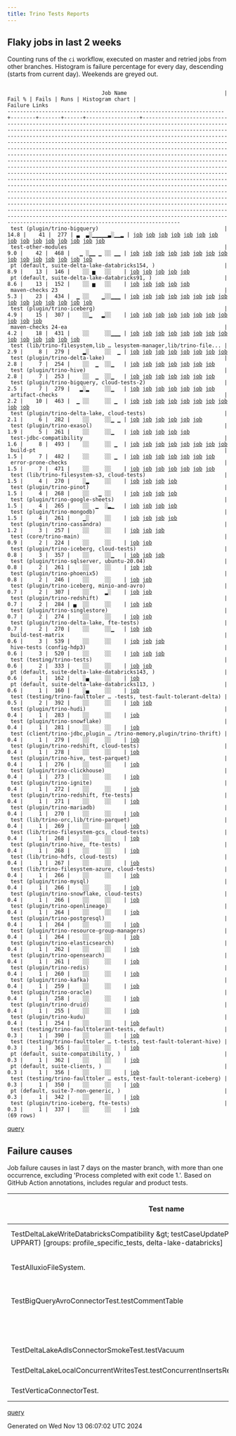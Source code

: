 ```yaml
---
title: Trino Tests Reports
---
```


## Flaky jobs in last 2 weeks

Counting runs of the `ci` workflow, executed on master and retried jobs from other branches.
Histogram is failure percentage for every day, descending (starts from current day).
Weekends are greyed out.
<pre><code>
                              Job Name                               | Fail % | Fails | Runs | Histogram chart |                                                                                                                                                                                                                                                                                                                                                                                                                                                                                                                                                                                                                  Failure Links                                                                                                                                                                                                                                                                                                                                                                                                                                                                                                                                                                                                                   
---------------------------------------------------------------------+--------+-------+------+-----------------+--------------------------------------------------------------------------------------------------------------------------------------------------------------------------------------------------------------------------------------------------------------------------------------------------------------------------------------------------------------------------------------------------------------------------------------------------------------------------------------------------------------------------------------------------------------------------------------------------------------------------------------------------------------------------------------------------------------------------------------------------------------------------------------------------------------------------------------------------------------------------------------------------------------------------------------------------------------------------------------------------------------------------------------------------------------------------------------------------------------------------------------------------------------------------------------------------------------------------------------------------
 test (plugin/trino-bigquery)                                        |   14.8 |    41 |  277 | ▃  ▃░▁▁▁▁▁▃░▁▁▂ | <a href="https://github.com/trinodb/trino/actions/runs/11810047995/job/32901434355">job</a> <a href="https://github.com/trinodb/trino/actions/runs/11761608020/job/32763583429">job</a> <a href="https://github.com/trinodb/trino/actions/runs/11761608020/job/32763583429">job</a> <a href="https://github.com/trinodb/trino/actions/runs/11761608020/job/32763583429">job</a> <a href="https://github.com/trinodb/trino/actions/runs/11761608020/job/32776037601">job</a> <a href="https://github.com/trinodb/trino/actions/runs/11761608020/job/32776037601">job</a> <a href="https://github.com/trinodb/trino/actions/runs/11735989749/job/32694540331">job</a> <a href="https://github.com/trinodb/trino/actions/runs/11739359238/job/32703772223">job</a> <a href="https://github.com/trinodb/trino/actions/runs/11741354739/job/32709861928">job</a> <a href="https://github.com/trinodb/trino/actions/runs/11741824104/job/32711348595">job</a> <a href="https://github.com/trinodb/trino/actions/runs/11741829405/job/32711369005">job</a> <a href="https://github.com/trinodb/trino/actions/runs/11713967184/job/32627788636">job</a> <a href="https://github.com/trinodb/trino/actions/runs/11713967184/job/32627788636">job</a> <a href="https://github.com/trinodb/trino/actions/runs/11713967184/job/32627788636">job</a> <a href="https://github.com/trinodb/trino/actions/runs/11722141112/job/32651121842">job</a>  
 test-other-modules                                                  |    9.0 |    42 |  468 |   ▁ ░▁▁ ▁ ░░ ▁▁ | <a href="https://github.com/trinodb/trino/actions/runs/11786143042/job/32828841262">job</a> <a href="https://github.com/trinodb/trino/actions/runs/11786143042/job/32828841262">job</a> <a href="https://github.com/trinodb/trino/actions/runs/11767882128/job/32777063529">job</a> <a href="https://github.com/trinodb/trino/actions/runs/11739854445/job/32705211067">job</a> <a href="https://github.com/trinodb/trino/actions/runs/11741331802/job/32709739272">job</a> <a href="https://github.com/trinodb/trino/actions/runs/11748699830/job/32733346768">job</a> <a href="https://github.com/trinodb/trino/actions/runs/11748885479/job/32733940337">job</a> <a href="https://github.com/trinodb/trino/actions/runs/11749269512/job/32735138583">job</a> <a href="https://github.com/trinodb/trino/actions/runs/11713967184/job/32627752858">job</a> <a href="https://github.com/trinodb/trino/actions/runs/11713967184/job/32627752858">job</a> <a href="https://github.com/trinodb/trino/actions/runs/11713967184/job/32627752858">job</a> <a href="https://github.com/trinodb/trino/actions/runs/11713967184/job/32640699897">job</a> <a href="https://github.com/trinodb/trino/actions/runs/11713967184/job/32640699897">job</a> <a href="https://github.com/trinodb/trino/actions/runs/11713204142/job/32625506102">job</a> <a href="https://github.com/trinodb/trino/actions/runs/11680115952/job/32522458571">job</a>  
 pt (default, suite-delta-lake-databricks154, )                      |    8.9 |    13 |  146 |    ░░ ▅   ░░    | <a href="https://github.com/trinodb/trino/actions/runs/11713856699/job/32627714842">job</a> <a href="https://github.com/trinodb/trino/actions/runs/11713967184/job/32628066625">job</a> <a href="https://github.com/trinodb/trino/actions/runs/11713967184/job/32628066625">job</a> <a href="https://github.com/trinodb/trino/actions/runs/11713967184/job/32628066625">job</a> <a href="https://github.com/trinodb/trino/actions/runs/11713967184/job/32640707189">job</a>                                                                                                                                                                                                                                                                                                                                                                                                                                                                                                                                                                                                                                                                                                                                                                                                                                  
 pt (default, suite-delta-lake-databricks91, )                       |    8.6 |    13 |  152 |    ░░ ▅   ░░    | <a href="https://github.com/trinodb/trino/actions/runs/11713856699/job/32627711555">job</a> <a href="https://github.com/trinodb/trino/actions/runs/11713967184/job/32628064474">job</a> <a href="https://github.com/trinodb/trino/actions/runs/11713967184/job/32628064474">job</a> <a href="https://github.com/trinodb/trino/actions/runs/11713967184/job/32628064474">job</a> <a href="https://github.com/trinodb/trino/actions/runs/11713967184/job/32640704419">job</a>                                                                                                                                                                                                                                                                                                                                                                                                                                                                                                                                                                                                                                                                                                                                                                                                                                  
 maven-checks 23                                                     |    5.3 |    23 |  434 |  ▁ ░░    ▁░░▁▁▁ | <a href="https://github.com/trinodb/trino/actions/runs/11800324753/job/32871034700">job</a> <a href="https://github.com/trinodb/trino/actions/runs/11800324753/job/32871034700">job</a> <a href="https://github.com/trinodb/trino/actions/runs/11800324753/job/32872898476">job</a> <a href="https://github.com/trinodb/trino/actions/runs/11800324753/job/32872898476">job</a> <a href="https://github.com/trinodb/trino/actions/runs/11659578661/job/32460404203">job</a> <a href="https://github.com/trinodb/trino/actions/runs/11666810323/job/32482651803">job</a> <a href="https://github.com/trinodb/trino/actions/runs/11666810323/job/32482651803">job</a> <a href="https://github.com/trinodb/trino/actions/runs/11624310110/job/32372704486">job</a> <a href="https://github.com/trinodb/trino/actions/runs/11626481853/job/32378189555">job</a> <a href="https://github.com/trinodb/trino/actions/runs/11608532965/job/32323961585">job</a> <a href="https://github.com/trinodb/trino/actions/runs/11609785749/job/32327752571">job</a> <a href="https://github.com/trinodb/trino/actions/runs/11610091788/job/32328699595">job</a> <a href="https://github.com/trinodb/trino/actions/runs/11613577296/job/32339708496">job</a> <a href="https://github.com/trinodb/trino/actions/runs/11614492468/job/32342787131">job</a> <a href="https://github.com/trinodb/trino/actions/runs/11586282737/job/32256619486">job</a>  
 test (plugin/trino-iceberg)                                         |    4.9 |    15 |  307 |    ░░▁   ▂░░    | <a href="https://github.com/trinodb/trino/actions/runs/11799105295/job/32866957787">job</a> <a href="https://github.com/trinodb/trino/actions/runs/11735300723/job/32692792380">job</a> <a href="https://github.com/trinodb/trino/actions/runs/11743700019/job/32717226507">job</a> <a href="https://github.com/trinodb/trino/actions/runs/11743700019/job/32717226507">job</a> <a href="https://github.com/trinodb/trino/actions/runs/11715333616/job/32631562668">job</a> <a href="https://github.com/trinodb/trino/actions/runs/11674050614/job/32506027642">job</a> <a href="https://github.com/trinodb/trino/actions/runs/11674050614/job/32506028107">job</a> <a href="https://github.com/trinodb/trino/actions/runs/11674050614/job/32506028367">job</a> <a href="https://github.com/trinodb/trino/actions/runs/11674050614/job/32506028609">job</a> <a href="https://github.com/trinodb/trino/actions/runs/11674050614/job/32506028849">job</a> <a href="https://github.com/trinodb/trino/actions/runs/11587724367/job/32260365580">job</a>                                                                                                                                                                                                                                                                                                                                  
 maven-checks 24-ea                                                  |    4.2 |    18 |  431 |    ░░     ░░▁▁▁ | <a href="https://github.com/trinodb/trino/actions/runs/11715333616/job/32631535756">job</a> <a href="https://github.com/trinodb/trino/actions/runs/11659578661/job/32460404534">job</a> <a href="https://github.com/trinodb/trino/actions/runs/11624310110/job/32372704966">job</a> <a href="https://github.com/trinodb/trino/actions/runs/11626481853/job/32378189971">job</a> <a href="https://github.com/trinodb/trino/actions/runs/11608532965/job/32323962047">job</a> <a href="https://github.com/trinodb/trino/actions/runs/11609785749/job/32327752982">job</a> <a href="https://github.com/trinodb/trino/actions/runs/11610091788/job/32328699897">job</a> <a href="https://github.com/trinodb/trino/actions/runs/11613577296/job/32339708799">job</a> <a href="https://github.com/trinodb/trino/actions/runs/11614492468/job/32342788123">job</a> <a href="https://github.com/trinodb/trino/actions/runs/11586282737/job/32256619896">job</a> <a href="https://github.com/trinodb/trino/actions/runs/11587535423/job/32259873928">job</a> <a href="https://github.com/trinodb/trino/actions/runs/11587954576/job/32260878626">job</a> <a href="https://github.com/trinodb/trino/actions/runs/11589835484/job/32266157447">job</a> <a href="https://github.com/trinodb/trino/actions/runs/11592223995/job/32273635913">job</a>                                                                                  
 test (lib/trino-filesystem,lib … lesystem-manager,lib/trino-file... |    2.9 |     8 |  279 |    ▂░     ░░  ▁ | <a href="https://github.com/trinodb/trino/actions/runs/11761608020/job/32763581787">job</a> <a href="https://github.com/trinodb/trino/actions/runs/11761608020/job/32763581787">job</a> <a href="https://github.com/trinodb/trino/actions/runs/11761608020/job/32763581787">job</a> <a href="https://github.com/trinodb/trino/actions/runs/11762341979/job/32765139185">job</a> <a href="https://github.com/trinodb/trino/actions/runs/11607836668/job/32322012665">job</a> <a href="https://github.com/trinodb/trino/actions/runs/11585211191/job/32253785580">job</a> <a href="https://github.com/trinodb/trino/actions/runs/11585211191/job/32253785580">job</a> <a href="https://github.com/trinodb/trino/actions/runs/11587724367/job/32260361952">job</a>                                                                                                                                                                                                                                                                                                                                                                                                                                                                                                                                                                                  
 test (plugin/trino-delta-lake)                                      |    2.8 |     7 |  254 |    ░░  ▁  ░░▁   | <a href="https://github.com/trinodb/trino/actions/runs/11739854445/job/32705267360">job</a> <a href="https://github.com/trinodb/trino/actions/runs/11749269512/job/32735179579">job</a> <a href="https://github.com/trinodb/trino/actions/runs/11700997656/job/32586219664">job</a> <a href="https://github.com/trinodb/trino/actions/runs/11700997656/job/32586219664">job</a> <a href="https://github.com/trinodb/trino/actions/runs/11704455444/job/32597028833">job</a> <a href="https://github.com/trinodb/trino/actions/runs/11623264397/job/32370077835">job</a> <a href="https://github.com/trinodb/trino/actions/runs/11587724367/job/32260364291">job</a>                                                                                                                                                                                                                                                                                                                                                                                                                                                                                                                                                                                                                                                                  
 test (plugin/trino-hive)                                            |    2.8 |     7 |  253 |    ░░  ▁  ░░▁   | <a href="https://github.com/trinodb/trino/actions/runs/11697166330/job/32575481881">job</a> <a href="https://github.com/trinodb/trino/actions/runs/11710326552/job/32616426591">job</a> <a href="https://github.com/trinodb/trino/actions/runs/11710326552/job/32616426591">job</a> <a href="https://github.com/trinodb/trino/actions/runs/11670796358/job/32495826366">job</a> <a href="https://github.com/trinodb/trino/actions/runs/11623264397/job/32370079978">job</a> <a href="https://github.com/trinodb/trino/actions/runs/11603931417/job/32311866805">job</a> <a href="https://github.com/trinodb/trino/actions/runs/11587724367/job/32260365128">job</a>                                                                                                                                                                                                                                                                                                                                                                                                                                                                                                                                                                                                                                                                  
 test (plugin/trino-bigquery, cloud-tests-2)                         |    2.5 |     7 |  279 |   ▂░▂     ░░▁   | <a href="https://github.com/trinodb/trino/actions/runs/11786143042/job/32828913111">job</a> <a href="https://github.com/trinodb/trino/actions/runs/11786143042/job/32828913111">job</a> <a href="https://github.com/trinodb/trino/actions/runs/11755403915/job/32750457106">job</a> <a href="https://github.com/trinodb/trino/actions/runs/11627268634/job/32380362827">job</a> <a href="https://github.com/trinodb/trino/actions/runs/11621323066/job/32364875829">job</a> <a href="https://github.com/trinodb/trino/actions/runs/11587724367/job/32260363896">job</a> <a href="https://github.com/trinodb/trino/actions/runs/11597741931/job/32292072760">job</a>                                                                                                                                                                                                                                                                                                                                                                                                                                                                                                                                                                                                                                                                  
 artifact-checks                                                     |    2.2 |    10 |  463 |  ▁ ░░     ░░ ▁  | <a href="https://github.com/trinodb/trino/actions/runs/11800324753/job/32871032572">job</a> <a href="https://github.com/trinodb/trino/actions/runs/11800324753/job/32871032572">job</a> <a href="https://github.com/trinodb/trino/actions/runs/11737319526/job/32697922916">job</a> <a href="https://github.com/trinodb/trino/actions/runs/11613577296/job/32339708074">job</a> <a href="https://github.com/trinodb/trino/actions/runs/11614492468/job/32342787606">job</a> <a href="https://github.com/trinodb/trino/actions/runs/11614936500/job/32344277645">job</a> <a href="https://github.com/trinodb/trino/actions/runs/11615173628/job/32345088919">job</a> <a href="https://github.com/trinodb/trino/actions/runs/11586282737/job/32256620072">job</a> <a href="https://github.com/trinodb/trino/actions/runs/11589835484/job/32266155764">job</a> <a href="https://github.com/trinodb/trino/actions/runs/11593795722/job/32278591817">job</a>                                                                                                                                                                                                                                                                                                                                                                                                                  
 test (plugin/trino-delta-lake, cloud-tests)                         |    2.1 |     6 |  282 |    ░░     ░░▁ ▁ | <a href="https://github.com/trinodb/trino/actions/runs/11739724909/job/32704855489">job</a> <a href="https://github.com/trinodb/trino/actions/runs/11704455444/job/32597029122">job</a> <a href="https://github.com/trinodb/trino/actions/runs/11623264397/job/32370078014">job</a> <a href="https://github.com/trinodb/trino/actions/runs/11587724367/job/32260364406">job</a> <a href="https://github.com/trinodb/trino/actions/runs/11595972482/job/32286000970">job</a> <a href="https://github.com/trinodb/trino/actions/runs/11602359412/job/32307250936">job</a>                                                                                                                                                                                                                                                                                                                                                                                                                                                                                                                                                                                                                                                                                                                                                  
 test (plugin/trino-exasol)                                          |    1.9 |     5 |  261 |    ░░     ░░▁   | <a href="https://github.com/trinodb/trino/actions/runs/11739359238/job/32703776988">job</a> <a href="https://github.com/trinodb/trino/actions/runs/11718457951/job/32639859620">job</a> <a href="https://github.com/trinodb/trino/actions/runs/11623922605/job/32371759529">job</a> <a href="https://github.com/trinodb/trino/actions/runs/11623922605/job/32371759529">job</a> <a href="https://github.com/trinodb/trino/actions/runs/11587724367/job/32260364869">job</a>                                                                                                                                                                                                                                                                                                                                                                                                                                                                                                                                                                                                                                                                                                                                                                                                                                  
 test-jdbc-compatibility                                             |    1.6 |     8 |  493 |    ░░     ░░ ▁  | <a href="https://github.com/trinodb/trino/actions/runs/11603931417/job/32311828550">job</a> <a href="https://github.com/trinodb/trino/actions/runs/11604063091/job/32312191303">job</a> <a href="https://github.com/trinodb/trino/actions/runs/11613577296/job/32339710568">job</a> <a href="https://github.com/trinodb/trino/actions/runs/11614936500/job/32344279316">job</a> <a href="https://github.com/trinodb/trino/actions/runs/11615173628/job/32345092000">job</a> <a href="https://github.com/trinodb/trino/actions/runs/11586282737/job/32256620714">job</a> <a href="https://github.com/trinodb/trino/actions/runs/11589835484/job/32266157713">job</a> <a href="https://github.com/trinodb/trino/actions/runs/11593795722/job/32278594114">job</a>                                                                                                                                                                                                                                                                                                                                                                                                                                                                                                                                                                                  
 build-pt                                                            |    1.5 |     7 |  482 |    ░░     ░░ ▁  | <a href="https://github.com/trinodb/trino/actions/runs/11613577296/job/32339711269">job</a> <a href="https://github.com/trinodb/trino/actions/runs/11614492468/job/32342788530">job</a> <a href="https://github.com/trinodb/trino/actions/runs/11614936500/job/32344279596">job</a> <a href="https://github.com/trinodb/trino/actions/runs/11615173628/job/32345089819">job</a> <a href="https://github.com/trinodb/trino/actions/runs/11586282737/job/32256620239">job</a> <a href="https://github.com/trinodb/trino/actions/runs/11589835484/job/32266158000">job</a> <a href="https://github.com/trinodb/trino/actions/runs/11593795722/job/32278595396">job</a>                                                                                                                                                                                                                                                                                                                                                                                                                                                                                                                                                                                                                                                                  
 error-prone-checks                                                  |    1.5 |     7 |  471 |    ░░     ░░    | <a href="https://github.com/trinodb/trino/actions/runs/11722141112/job/32651057060">job</a> <a href="https://github.com/trinodb/trino/actions/runs/11613577296/job/32339709520">job</a> <a href="https://github.com/trinodb/trino/actions/runs/11614936500/job/32344278502">job</a> <a href="https://github.com/trinodb/trino/actions/runs/11615173628/job/32345091226">job</a> <a href="https://github.com/trinodb/trino/actions/runs/11586282737/job/32256619681">job</a> <a href="https://github.com/trinodb/trino/actions/runs/11589835484/job/32266156031">job</a> <a href="https://github.com/trinodb/trino/actions/runs/11593795722/job/32278592267">job</a>                                                                                                                                                                                                                                                                                                                                                                                                                                                                                                                                                                                                                                                                  
 test (lib/trino-filesystem-s3, cloud-tests)                         |    1.5 |     4 |  270 |    ░▂     ░░    | <a href="https://github.com/trinodb/trino/actions/runs/11755403915/job/32750456882">job</a> <a href="https://github.com/trinodb/trino/actions/runs/11722141112/job/32651121358">job</a> <a href="https://github.com/trinodb/trino/actions/runs/11604565892/job/32313556803">job</a> <a href="https://github.com/trinodb/trino/actions/runs/11587724367/job/32260363395">job</a>                                                                                                                                                                                                                                                                                                                                                                                                                                                                                                                                                                                                                                                                                                                                                                                                                                                                                                                  
 test (plugin/trino-pinot)                                           |    1.5 |     4 |  268 |    ░░   ▁ ░░    | <a href="https://github.com/trinodb/trino/actions/runs/11718457951/job/32639864346">job</a> <a href="https://github.com/trinodb/trino/actions/runs/11683449813/job/32532719137">job</a> <a href="https://github.com/trinodb/trino/actions/runs/11683449813/job/32532719137">job</a> <a href="https://github.com/trinodb/trino/actions/runs/11587724367/job/32260367380">job</a>                                                                                                                                                                                                                                                                                                                                                                                                                                                                                                                                                                                                                                                                                                                                                                                                                                                                                                                  
 test (plugin/trino-google-sheets)                                   |    1.5 |     4 |  265 |    ░░  ▁  ░▂▁   | <a href="https://github.com/trinodb/trino/actions/runs/11704455444/job/32597031069">job</a> <a href="https://github.com/trinodb/trino/actions/runs/11643741998/job/32424848281">job</a> <a href="https://github.com/trinodb/trino/actions/runs/11623272400/job/32370083962">job</a> <a href="https://github.com/trinodb/trino/actions/runs/11587724367/job/32260364986">job</a>                                                                                                                                                                                                                                                                                                                                                                                                                                                                                                                                                                                                                                                                                                                                                                                                                                                                                                                  
 test (plugin/trino-mongodb)                                         |    1.5 |     4 |  261 |    ▁░     ░░    | <a href="https://github.com/trinodb/trino/actions/runs/11761608020/job/32763588077">job</a> <a href="https://github.com/trinodb/trino/actions/runs/11761608020/job/32763588077">job</a> <a href="https://github.com/trinodb/trino/actions/runs/11761608020/job/32763588077">job</a> <a href="https://github.com/trinodb/trino/actions/runs/11587724367/job/32260366591">job</a>                                                                                                                                                                                                                                                                                                                                                                                                                                                                                                                                                                                                                                                                                                                                                                                                                                                                                                                  
 test (plugin/trino-cassandra)                                       |    1.2 |     3 |  257 |    ░░     ░░    | <a href="https://github.com/trinodb/trino/actions/runs/11617926359/job/32354315077">job</a> <a href="https://github.com/trinodb/trino/actions/runs/11587724367/job/32260364052">job</a> <a href="https://github.com/trinodb/trino/actions/runs/11599876812/job/32299088143">job</a>                                                                                                                                                                                                                                                                                                                                                                                                                                                                                                                                                                                                                                                                                                                                                                                                                                                                                                                                                                                                  
 test (core/trino-main)                                              |    0.9 |     2 |  224 |    ░░     ░░    | <a href="https://github.com/trinodb/trino/actions/runs/11586102468/job/32256164447">job</a> <a href="https://github.com/trinodb/trino/actions/runs/11587724367/job/32260362807">job</a>                                                                                                                                                                                                                                                                                                                                                                                                                                                                                                                                                                                                                                                                                                                                                                                                                                                                                                                                                                                                                                                                                  
 test (plugin/trino-iceberg, cloud-tests)                            |    0.8 |     3 |  357 |    ░░     ░░▁   | <a href="https://github.com/trinodb/trino/actions/runs/11704862929/job/32598333357">job</a> <a href="https://github.com/trinodb/trino/actions/runs/11623272400/job/32370084838">job</a> <a href="https://github.com/trinodb/trino/actions/runs/11587724367/job/32260365696">job</a>                                                                                                                                                                                                                                                                                                                                                                                                                                                                                                                                                                                                                                                                                                                                                                                                                                                                                                                                                                                                  
 test (plugin/trino-sqlserver, ubuntu-20.04)                         |    0.8 |     2 |  261 |    ░░     ░░    | <a href="https://github.com/trinodb/trino/actions/runs/11606391803/job/32318373547">job</a> <a href="https://github.com/trinodb/trino/actions/runs/11587724367/job/32260368707">job</a>                                                                                                                                                                                                                                                                                                                                                                                                                                                                                                                                                                                                                                                                                                                                                                                                                                                                                                                                                                                                                                                                                  
 test (plugin/trino-phoenix5)                                        |    0.8 |     2 |  246 |    ░░     ░░    | <a href="https://github.com/trinodb/trino/actions/runs/11680287930/job/32523041770">job</a> <a href="https://github.com/trinodb/trino/actions/runs/11587724367/job/32260367253">job</a>                                                                                                                                                                                                                                                                                                                                                                                                                                                                                                                                                                                                                                                                                                                                                                                                                                                                                                                                                                                                                                                                                  
 test (plugin/trino-iceberg, minio-and-avro)                         |    0.7 |     2 |  307 |    ░░     ▂░    | <a href="https://github.com/trinodb/trino/actions/runs/11650744865/job/32439860126">job</a> <a href="https://github.com/trinodb/trino/actions/runs/11587724367/job/32260365976">job</a>                                                                                                                                                                                                                                                                                                                                                                                                                                                                                                                                                                                                                                                                                                                                                                                                                                                                                                                                                                                                                                                                                  
 test (plugin/trino-redshift)                                        |    0.7 |     2 |  284 | ▄  ░░     ░░    | <a href="https://github.com/trinodb/trino/actions/runs/11810047995/job/32901440758">job</a> <a href="https://github.com/trinodb/trino/actions/runs/11587724367/job/32260367756">job</a>                                                                                                                                                                                                                                                                                                                                                                                                                                                                                                                                                                                                                                                                                                                                                                                                                                                                                                                                                                                                                                                                                  
 test (plugin/trino-singlestore)                                     |    0.7 |     2 |  274 |    ░░     ░░    | <a href="https://github.com/trinodb/trino/actions/runs/11749269512/job/32735188802">job</a> <a href="https://github.com/trinodb/trino/actions/runs/11587724367/job/32260368240">job</a>                                                                                                                                                                                                                                                                                                                                                                                                                                                                                                                                                                                                                                                                                                                                                                                                                                                                                                                                                                                                                                                                                  
 test (plugin/trino-delta-lake, fte-tests)                           |    0.7 |     2 |  270 |    ░░     ░░▁   | <a href="https://github.com/trinodb/trino/actions/runs/11623264397/job/32370078154">job</a> <a href="https://github.com/trinodb/trino/actions/runs/11587724367/job/32260364532">job</a>                                                                                                                                                                                                                                                                                                                                                                                                                                                                                                                                                                                                                                                                                                                                                                                                                                                                                                                                                                                                                                                                                  
 build-test-matrix                                                   |    0.6 |     3 |  539 |    ░░     ░░    | <a href="https://github.com/trinodb/trino/actions/runs/11586282737/job/32256620405">job</a> <a href="https://github.com/trinodb/trino/actions/runs/11589835484/job/32266158308">job</a> <a href="https://github.com/trinodb/trino/actions/runs/11593795722/job/32278592839">job</a>                                                                                                                                                                                                                                                                                                                                                                                                                                                                                                                                                                                                                                                                                                                                                                                                                                                                                                                                                                                                  
 hive-tests (config-hdp3)                                            |    0.6 |     3 |  520 |    ░░     ░░    | <a href="https://github.com/trinodb/trino/actions/runs/11586282737/job/32256620859">job</a> <a href="https://github.com/trinodb/trino/actions/runs/11589835484/job/32266156359">job</a> <a href="https://github.com/trinodb/trino/actions/runs/11593795722/job/32278593254">job</a>                                                                                                                                                                                                                                                                                                                                                                                                                                                                                                                                                                                                                                                                                                                                                                                                                                                                                                                                                                                                  
 test (testing/trino-tests)                                          |    0.6 |     2 |  333 |    ░░     ░░    | <a href="https://github.com/trinodb/trino/actions/runs/11670423378/job/32494665115">job</a> <a href="https://github.com/trinodb/trino/actions/runs/11587724367/job/32260369369">job</a>                                                                                                                                                                                                                                                                                                                                                                                                                                                                                                                                                                                                                                                                                                                                                                                                                                                                                                                                                                                                                                                                                  
 pt (default, suite-delta-lake-databricks143, )                      |    0.6 |     1 |  162 |    ░▄     ░░    | <a href="https://github.com/trinodb/trino/actions/runs/11755403915/job/32750561387">job</a>                                                                                                                                                                                                                                                                                                                                                                                                                                                                                                                                                                                                                                                                                                                                                                                                                                                                                                                                                                                                                                                                                                                                                                  
 pt (default, suite-delta-lake-databricks113, )                      |    0.6 |     1 |  160 |    ░▄     ░░    | <a href="https://github.com/trinodb/trino/actions/runs/11755403915/job/32750560774">job</a>                                                                                                                                                                                                                                                                                                                                                                                                                                                                                                                                                                                                                                                                                                                                                                                                                                                                                                                                                                                                                                                                                                                                                                  
 test (testing/trino-faulttoler … -tests, test-fault-tolerant-delta) |    0.5 |     2 |  392 |    ░░     ░░    | <a href="https://github.com/trinodb/trino/actions/runs/11623264397/job/32370086459">job</a> <a href="https://github.com/trinodb/trino/actions/runs/11587724367/job/32260368946">job</a>                                                                                                                                                                                                                                                                                                                                                                                                                                                                                                                                                                                                                                                                                                                                                                                                                                                                                                                                                                                                                                                                                  
 test (plugin/trino-hudi)                                            |    0.4 |     1 |  283 |    ░░     ░░    | <a href="https://github.com/trinodb/trino/actions/runs/11587724367/job/32260365455">job</a>                                                                                                                                                                                                                                                                                                                                                                                                                                                                                                                                                                                                                                                                                                                                                                                                                                                                                                                                                                                                                                                                                                                                                                  
 test (plugin/trino-snowflake)                                       |    0.4 |     1 |  281 |    ░░     ░░    | <a href="https://github.com/trinodb/trino/actions/runs/11587724367/job/32260368440">job</a>                                                                                                                                                                                                                                                                                                                                                                                                                                                                                                                                                                                                                                                                                                                                                                                                                                                                                                                                                                                                                                                                                                                                                                  
 test (client/trino-jdbc,plugin … /trino-memory,plugin/trino-thrift) |    0.4 |     1 |  279 |    ░░     ░░    | <a href="https://github.com/trinodb/trino/actions/runs/11587724367/job/32260361580">job</a>                                                                                                                                                                                                                                                                                                                                                                                                                                                                                                                                                                                                                                                                                                                                                                                                                                                                                                                                                                                                                                                                                                                                                                  
 test (plugin/trino-redshift, cloud-tests)                           |    0.4 |     1 |  278 |    ░░     ░░    | <a href="https://github.com/trinodb/trino/actions/runs/11587724367/job/32260367882">job</a>                                                                                                                                                                                                                                                                                                                                                                                                                                                                                                                                                                                                                                                                                                                                                                                                                                                                                                                                                                                                                                                                                                                                                                  
 test (plugin/trino-hive, test-parquet)                              |    0.4 |     1 |  276 |    ░░     ░░    | <a href="https://github.com/trinodb/trino/actions/runs/11587724367/job/32260365346">job</a>                                                                                                                                                                                                                                                                                                                                                                                                                                                                                                                                                                                                                                                                                                                                                                                                                                                                                                                                                                                                                                                                                                                                                                  
 test (plugin/trino-clickhouse)                                      |    0.4 |     1 |  273 |    ░░     ░░    | <a href="https://github.com/trinodb/trino/actions/runs/11587724367/job/32260364181">job</a>                                                                                                                                                                                                                                                                                                                                                                                                                                                                                                                                                                                                                                                                                                                                                                                                                                                                                                                                                                                                                                                                                                                                                                  
 test (plugin/trino-ignite)                                          |    0.4 |     1 |  272 |    ░░     ░░    | <a href="https://github.com/trinodb/trino/actions/runs/11587724367/job/32260366110">job</a>                                                                                                                                                                                                                                                                                                                                                                                                                                                                                                                                                                                                                                                                                                                                                                                                                                                                                                                                                                                                                                                                                                                                                                  
 test (plugin/trino-redshift, fte-tests)                             |    0.4 |     1 |  271 |    ░░     ░░    | <a href="https://github.com/trinodb/trino/actions/runs/11587724367/job/32260368013">job</a>                                                                                                                                                                                                                                                                                                                                                                                                                                                                                                                                                                                                                                                                                                                                                                                                                                                                                                                                                                                                                                                                                                                                                                  
 test (plugin/trino-mariadb)                                         |    0.4 |     1 |  270 |    ░░     ░░    | <a href="https://github.com/trinodb/trino/actions/runs/11587724367/job/32260366456">job</a>                                                                                                                                                                                                                                                                                                                                                                                                                                                                                                                                                                                                                                                                                                                                                                                                                                                                                                                                                                                                                                                                                                                                                                  
 test (lib/trino-orc,lib/trino-parquet)                              |    0.4 |     1 |  269 |    ░░     ░░    | <a href="https://github.com/trinodb/trino/actions/runs/11587724367/job/32260361786">job</a>                                                                                                                                                                                                                                                                                                                                                                                                                                                                                                                                                                                                                                                                                                                                                                                                                                                                                                                                                                                                                                                                                                                                                                  
 test (lib/trino-filesystem-gcs, cloud-tests)                        |    0.4 |     1 |  268 |    ░░     ░░    | <a href="https://github.com/trinodb/trino/actions/runs/11587724367/job/32260363263">job</a>                                                                                                                                                                                                                                                                                                                                                                                                                                                                                                                                                                                                                                                                                                                                                                                                                                                                                                                                                                                                                                                                                                                                                                  
 test (plugin/trino-hive, fte-tests)                                 |    0.4 |     1 |  268 |    ░░     ░░    | <a href="https://github.com/trinodb/trino/actions/runs/11587724367/job/32260365248">job</a>                                                                                                                                                                                                                                                                                                                                                                                                                                                                                                                                                                                                                                                                                                                                                                                                                                                                                                                                                                                                                                                                                                                                                                  
 test (lib/trino-hdfs, cloud-tests)                                  |    0.4 |     1 |  267 |    ░░     ░░    | <a href="https://github.com/trinodb/trino/actions/runs/11587724367/job/32260363510">job</a>                                                                                                                                                                                                                                                                                                                                                                                                                                                                                                                                                                                                                                                                                                                                                                                                                                                                                                                                                                                                                                                                                                                                                                  
 test (lib/trino-filesystem-azure, cloud-tests)                      |    0.4 |     1 |  266 |    ░░     ░░    | <a href="https://github.com/trinodb/trino/actions/runs/11587724367/job/32260363039">job</a>                                                                                                                                                                                                                                                                                                                                                                                                                                                                                                                                                                                                                                                                                                                                                                                                                                                                                                                                                                                                                                                                                                                                                                  
 test (plugin/trino-mysql)                                           |    0.4 |     1 |  266 |    ░░     ░░    | <a href="https://github.com/trinodb/trino/actions/runs/11587724367/job/32260366736">job</a>                                                                                                                                                                                                                                                                                                                                                                                                                                                                                                                                                                                                                                                                                                                                                                                                                                                                                                                                                                                                                                                                                                                                                                  
 test (plugin/trino-snowflake, cloud-tests)                          |    0.4 |     1 |  266 |    ░░     ░░    | <a href="https://github.com/trinodb/trino/actions/runs/11587724367/job/32260368583">job</a>                                                                                                                                                                                                                                                                                                                                                                                                                                                                                                                                                                                                                                                                                                                                                                                                                                                                                                                                                                                                                                                                                                                                                                  
 test (plugin/trino-openlineage)                                     |    0.4 |     1 |  264 |    ░░     ░░    | <a href="https://github.com/trinodb/trino/actions/runs/11587724367/job/32260366869">job</a>                                                                                                                                                                                                                                                                                                                                                                                                                                                                                                                                                                                                                                                                                                                                                                                                                                                                                                                                                                                                                                                                                                                                                                  
 test (plugin/trino-postgresql)                                      |    0.4 |     1 |  264 |    ░░     ░░    | <a href="https://github.com/trinodb/trino/actions/runs/11587724367/job/32260367510">job</a>                                                                                                                                                                                                                                                                                                                                                                                                                                                                                                                                                                                                                                                                                                                                                                                                                                                                                                                                                                                                                                                                                                                                                                  
 test (plugin/trino-resource-group-managers)                         |    0.4 |     1 |  264 |    ░░     ░░    | <a href="https://github.com/trinodb/trino/actions/runs/11587724367/job/32260368117">job</a>                                                                                                                                                                                                                                                                                                                                                                                                                                                                                                                                                                                                                                                                                                                                                                                                                                                                                                                                                                                                                                                                                                                                                                  
 test (plugin/trino-elasticsearch)                                   |    0.4 |     1 |  262 |    ░░     ░░    | <a href="https://github.com/trinodb/trino/actions/runs/11587724367/job/32260364764">job</a>                                                                                                                                                                                                                                                                                                                                                                                                                                                                                                                                                                                                                                                                                                                                                                                                                                                                                                                                                                                                                                                                                                                                                                  
 test (plugin/trino-opensearch)                                      |    0.4 |     1 |  261 |    ░░     ░░    | <a href="https://github.com/trinodb/trino/actions/runs/11587724367/job/32260367015">job</a>                                                                                                                                                                                                                                                                                                                                                                                                                                                                                                                                                                                                                                                                                                                                                                                                                                                                                                                                                                                                                                                                                                                                                                  
 test (plugin/trino-redis)                                           |    0.4 |     1 |  260 |    ░░     ░░    | <a href="https://github.com/trinodb/trino/actions/runs/11587724367/job/32260367625">job</a>                                                                                                                                                                                                                                                                                                                                                                                                                                                                                                                                                                                                                                                                                                                                                                                                                                                                                                                                                                                                                                                                                                                                                                  
 test (plugin/trino-kafka)                                           |    0.4 |     1 |  259 |    ░░     ░░    | <a href="https://github.com/trinodb/trino/actions/runs/11587724367/job/32260366231">job</a>                                                                                                                                                                                                                                                                                                                                                                                                                                                                                                                                                                                                                                                                                                                                                                                                                                                                                                                                                                                                                                                                                                                                                                  
 test (plugin/trino-oracle)                                          |    0.4 |     1 |  258 |    ░░     ░░    | <a href="https://github.com/trinodb/trino/actions/runs/11587724367/job/32260367128">job</a>                                                                                                                                                                                                                                                                                                                                                                                                                                                                                                                                                                                                                                                                                                                                                                                                                                                                                                                                                                                                                                                                                                                                                                  
 test (plugin/trino-druid)                                           |    0.4 |     1 |  255 |    ░░     ░░    | <a href="https://github.com/trinodb/trino/actions/runs/11587724367/job/32260364647">job</a>                                                                                                                                                                                                                                                                                                                                                                                                                                                                                                                                                                                                                                                                                                                                                                                                                                                                                                                                                                                                                                                                                                                                                                  
 test (plugin/trino-kudu)                                            |    0.4 |     1 |  254 |    ░░     ░░    | <a href="https://github.com/trinodb/trino/actions/runs/11587724367/job/32260366360">job</a>                                                                                                                                                                                                                                                                                                                                                                                                                                                                                                                                                                                                                                                                                                                                                                                                                                                                                                                                                                                                                                                                                                                                                                  
 test (testing/trino-faulttolerant-tests, default)                   |    0.3 |     1 |  390 |    ░░     ░░    | <a href="https://github.com/trinodb/trino/actions/runs/11587724367/job/32260368816">job</a>                                                                                                                                                                                                                                                                                                                                                                                                                                                                                                                                                                                                                                                                                                                                                                                                                                                                                                                                                                                                                                                                                                                                                                  
 test (testing/trino-faulttoler … t-tests, test-fault-tolerant-hive) |    0.3 |     1 |  365 |    ░░     ░░    | <a href="https://github.com/trinodb/trino/actions/runs/11587724367/job/32260369068">job</a>                                                                                                                                                                                                                                                                                                                                                                                                                                                                                                                                                                                                                                                                                                                                                                                                                                                                                                                                                                                                                                                                                                                                                                  
 pt (default, suite-compatibility, )                                 |    0.3 |     1 |  362 |    ░░     ░░    | <a href="https://github.com/trinodb/trino/actions/runs/11604063091/job/32312468560">job</a>                                                                                                                                                                                                                                                                                                                                                                                                                                                                                                                                                                                                                                                                                                                                                                                                                                                                                                                                                                                                                                                                                                                                                                  
 pt (default, suite-clients, )                                       |    0.3 |     1 |  356 |    ░░     ░░    | <a href="https://github.com/trinodb/trino/actions/runs/11693691886/job/32566178248">job</a>                                                                                                                                                                                                                                                                                                                                                                                                                                                                                                                                                                                                                                                                                                                                                                                                                                                                                                                                                                                                                                                                                                                                                                  
 test (testing/trino-faulttoler … ests, test-fault-tolerant-iceberg) |    0.3 |     1 |  350 |    ░░     ░░    | <a href="https://github.com/trinodb/trino/actions/runs/11587724367/job/32260369220">job</a>                                                                                                                                                                                                                                                                                                                                                                                                                                                                                                                                                                                                                                                                                                                                                                                                                                                                                                                                                                                                                                                                                                                                                                  
 pt (default, suite-7-non-generic, )                                 |    0.3 |     1 |  342 |    ░░     ░░    | <a href="https://github.com/trinodb/trino/actions/runs/11666629545/job/32482678158">job</a>                                                                                                                                                                                                                                                                                                                                                                                                                                                                                                                                                                                                                                                                                                                                                                                                                                                                                                                                                                                                                                                                                                                                                                  
 test (plugin/trino-iceberg, fte-tests)                              |    0.3 |     1 |  337 |    ░░     ░░    | <a href="https://github.com/trinodb/trino/actions/runs/11587724367/job/32260365839">job</a>                                                                                                                                                                                                                                                                                                                                                                                                                                                                                                                                                                                                                                                                                                                                                                                                                                                                                                                                                                                                                                                                                                                                                                  
(69 rows)
</code></pre>
[query](https://github.com/trinodb/reports/blob/0e1e2b0af0223d76ad6068fffc334e72257d7c9d/sql/tests/jobs.sql)

## Failure causes

Job failure causes in last 7 days on the master branch, with more than one occurrence,
excluding 'Process completed with exit code 1.'.
Based on GitHub Action annotations, includes regular and product tests.

| Test name                                                                                                                                                | Message                                                                                                                                                     | Test failures | Run failures | % of runs | First seen at           | Last seen at            | Failure Links                                                                                                                                                                                                                                                                                                                                                                                                    |
| -------------------------------------------------------------------------------------------------------------------------------------------------------- | ----------------------------------------------------------------------------------------------------------------------------------------------------------- | -------------:| ------------:| ---------:| ----------------------- | ----------------------- | ---------------------------------------------------------------------------------------------------------------------------------------------------------------------------------------------------------------------------------------------------------------------------------------------------------------------------------------------------------------------------------------------------------------- |
| TestDeltaLakeWriteDatabricksCompatibility \&gt; testCaseUpdatePartitionColumnFails\(0: UPPART\) \[groups: profile\_specific\_tests, delta-lake-databricks\] | Expected callback to throw QueryExecutionException                                                                                                          |            10 |            5 |       0.9 | 2024-11-07 00:28:51.000 | 2024-11-07 13:48:19.000 | <a href="https://github.com/trinodb/trino/actions/runs/11713856699/job/32627711555">job</a> <a href="https://github.com/trinodb/trino/actions/runs/11713856699/job/32627714842">job</a> <a href="https://github.com/trinodb/trino/actions/runs/11713967184/job/32628064474">job</a> <a href="https://github.com/trinodb/trino/actions/runs/11713967184/job/32628066625">job</a> <a href="https://github.com/trinodb/trino/actions/runs/11720939829/job/32647883462">job</a>  |
| TestAlluxioFileSystem.                                                                                                                                   | org.testcontainers.containers.ContainerLaunchException: Container startup failed for image alluxio/alluxio:2.9.5                                            |             6 |            6 |       1.1 | 2024-11-06 23:23:07.000 | 2024-11-10 19:57:00.000 | <a href="https://github.com/trinodb/trino/actions/runs/11713204142/job/32625506102">job</a> <a href="https://github.com/trinodb/trino/actions/runs/11713967184/job/32627752858">job</a> <a href="https://github.com/trinodb/trino/actions/runs/11739854445/job/32705211067">job</a> <a href="https://github.com/trinodb/trino/actions/runs/11748699830/job/32733346768">job</a> <a href="https://github.com/trinodb/trino/actions/runs/11748885479/job/32733940337">job</a>  |
| TestBigQueryAvroConnectorTest.testCommentTable                                                                                                           | Exceeded rate limits: too many table update operations for this table. For more information, see https://cloud.google.com/bigquery/docs/troubleshoot-quotas |             3 |            3 |       0.5 | 2024-11-06 14:05:27.000 | 2024-11-08 09:34:40.000 | <a href="https://github.com/trinodb/trino/actions/runs/11704862929/job/32598322783">job</a> <a href="https://github.com/trinodb/trino/actions/runs/11722141112/job/32651121842">job</a> <a href="https://github.com/trinodb/trino/actions/runs/11739359238/job/32703772223">job</a>                                                                                                                                                                  |
|                                                                                                                                                          | Unhandled error: HttpError: fetch failed                                                                                                                    |             2 |            2 |       0.4 | 2024-11-06 15:10:42.000 | 2024-11-08 00:58:54.000 | <a href="https://github.com/trinodb/trino/actions/runs/11706350734/job/32603250486">job</a> <a href="https://github.com/trinodb/trino/actions/runs/11734052124/job/32689412891">job</a>                                                                                                                                                                                                                                                  |
| TestDeltaLakeAdlsConnectorSmokeTest.testVacuum                                                                                                           | expected: \&lt;br/\&gt;                                                                                                                                           |             2 |            2 |       0.4 | 2024-11-06 13:48:05.000 | 2024-11-08 09:59:06.000 | <a href="https://github.com/trinodb/trino/actions/runs/11704455444/job/32597029122">job</a> <a href="https://github.com/trinodb/trino/actions/runs/11739724909/job/32704855489">job</a>                                                                                                                                                                                                                                                  |
| TestDeltaLakeLocalConcurrentWritesTest.testConcurrentInsertsReconciliationForMixedInserts                                                                | Failed to write Delta Lake transaction log entry                                                                                                            |             2 |            2 |       0.4 | 2024-11-06 13:45:33.000 | 2024-11-08 10:12:30.000 | <a href="https://github.com/trinodb/trino/actions/runs/11704455444/job/32597028833">job</a> <a href="https://github.com/trinodb/trino/actions/runs/11739854445/job/32705267360">job</a>                                                                                                                                                                                                                                                  |
| TestVerticaConnectorTest.                                                                                                                                | java.sql.SQLSyntaxErrorException: \[Vertica\]\[VJDBC\]\(4123\) ROLLBACK: No user or role "test\_user" exists                                                |             2 |            2 |       0.4 | 2024-11-08 12:01:04.000 | 2024-11-08 20:40:06.000 | <a href="https://github.com/trinodb/trino/actions/runs/11741331802/job/32709739272">job</a> <a href="https://github.com/trinodb/trino/actions/runs/11748885479/job/32733940337">job</a>                                                                                                                                                                                                                                                  |

[query](https://github.com/trinodb/reports/blob/0e1e2b0af0223d76ad6068fffc334e72257d7c9d/sql/tests/annotations.sql)

Generated on Wed Nov 13 06:07:02 UTC 2024
